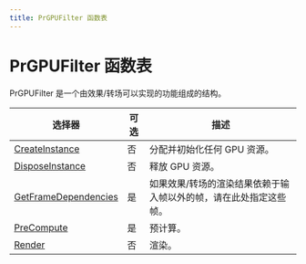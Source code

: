 ```yaml
---
title: PrGPUFilter 函数表
---
```

# PrGPUFilter 函数表

PrGPUFilter 是一个由效果/转场可以实现的功能组成的结构。

|    选择器      | 可选 |   描述   |
| --------------------------------------------------------------------- | -------- | ----------------------------------------------------------------------------------------------------------------- |
| [CreateInstance](../function-descriptions#createinstance)    | 否   | 分配并初始化任何 GPU 资源。      |
| [DisposeInstance](../function-descriptions#disposeinstance)       | 否   | 释放 GPU 资源。         |
| [GetFrameDependencies](../function-descriptions#getframedependencies) | 是      | 如果效果/转场的渲染结果依赖于输入帧以外的帧，请在此处指定这些帧。 |
| [PreCompute](../function-descriptions#precompute)    | 是      | 预计算。   |
| [Render](../function-descriptions#render)        | 否   | 渲染。   |
